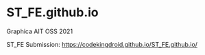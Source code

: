 # ST_FE.github.io
Graphica AIT OSS 2021

ST_FE Submission: https://codekingdroid.github.io/ST_FE.github.io/
